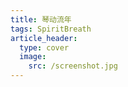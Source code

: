 ```yaml
---
title: 琴动流年
tags: SpiritBreath
article_header:
  type: cover
  image:
    src: /screenshot.jpg
---
```




<!-- A Post with Header Image, See [Page layout](https://kitian616.github.io/jekyll-TeXt-theme/samples.html#page-layout) for more examples. --》

<!--more-->
